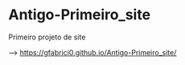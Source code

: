 # Antigo-Primeiro_site

Primeiro projeto de site

--> https://gfabrici0.github.io/Antigo-Primeiro_site/
